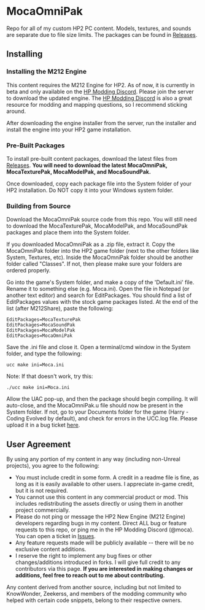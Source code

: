 # MocaOmniPak
Repo for all of my custom HP2 PC content.
Models, textures, and sounds are separate due to file size limits. The packages can be found in [Releases](https://github.com/mocacola02/MocaOmniPak/releases).

## Installing
### Installing the M212 Engine
This content requires the M212 Engine for HP2. As of now, it is currently in beta and only available on the [HP Modding Discord](https://discord.gg/tpN4grB). Please join the server to download the updated engine. The [HP Modding Discord](https://discord.gg/tpN4grB) is also a great resource for modding and mapping questions, so I recommend sticking around.

After downloading the engine installer from the server, run the installer and install the engine into your HP2 game installation.


### Pre-Built Packages
To install pre-built content packages, download the latest files from [Releases](https://github.com/mocacola02/MocaOmniPak/releases). **You will need to download the latest MocaOmniPak, MocaTexturePak, MocaModelPak, and MocaSoundPak.**

Once downloaded, copy each package file into the System folder of your HP2 installation. Do NOT copy it into your Windows system folder.

### Building from Source
Download the MocaOmniPak source code from this repo. You will still need to download the MocaTexturePak, MocaModelPak, and MocaSoundPak packages and place them into the System folder.

If you downloaded MocaOmniPak as a .zip file, extract it. Copy the MocaOmniPak folder into the HP2 game folder (next to the other folders like System, Textures, etc). Inside the MocaOmniPak folder should be another folder called "Classes". If not, then please make sure your folders are ordered properly.

Go into the game's System folder, and make a copy of the 'Default.ini' file. Rename it to something else (e.g. Moca.ini). Open the file in Notepad (or another text editor) and search for EditPackages. You should find a list of EditPackages values with the stock game packages listed. At the end of the list (after M212Share), paste the following:

    EditPackages=MocaTexturePak
    EditPackages=MocaSoundPak
    EditPackages=MocaModelPak
    EditPackages=MocaOmniPak
    
Save the .ini file and close it. Open a terminal/cmd window in the System folder, and type the following:

    ucc make ini=Moca.ini
   
   Note: If that doesn't work, try this:
   

    ./ucc make ini=Moca.ini

Allow the UAC pop-up, and then the package should begin compiling. It will auto-close, and the MocaOmniPak.u file should now be present in the System folder. If not, go to your Documents folder for the game (Harry - Coding Evolved by default), and check for errors in the UCC.log file. Please upload it in a bug ticket [here](https://github.com/mocacola02/MocaOmniPak/issues).


## User Agreement
By using any portion of my content in any way (including non-Unreal projects), you agree to the following:

 - You must include credit in some form. A credit in a readme file is fine, as long as it is easily available to other users. I appreciate in-game credit, but it is not required.
 - You cannot use this content in any commercial product or mod. This includes redistributing the assets directly or using them in another project commercially.
 - Please do not ping or message the HP2 New Engine (M212 Engine) developers regarding bugs in my content. Direct ALL bug or feature requests to this repo, or ping me in the HP Modding Discord (@moca). You can open a ticket in [Issues](https://github.com/mocacola02/MocaOmniPak/issues).
 - Any feature requests made will be publicly available -- there will be no exclusive content additions.
 - I reserve the right to implement any bug fixes or other changes/additions introduced in forks. I will give full credit to any contributors via this page. **If you are interested in making changes or additions, feel free to reach out to me about contributing.**

Any content derived from another source, including but not limited to KnowWonder, Zeekerss, and members of the modding community who helped with certain code snippets, belong to their respective owners.
